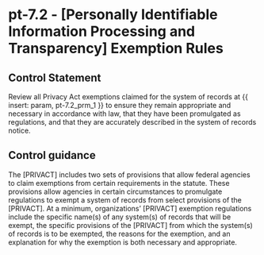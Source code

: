 # pt-7.2 - \[Personally Identifiable Information Processing and Transparency\] Exemption Rules

## Control Statement

Review all Privacy Act exemptions claimed for the system of records at {{ insert: param, pt-7.2_prm_1 }} to ensure they remain appropriate and necessary in accordance with law, that they have been promulgated as regulations, and that they are accurately described in the system of records notice.

## Control guidance

The [PRIVACT] includes two sets of provisions that allow federal agencies to claim exemptions from certain requirements in the statute. These provisions allow agencies in certain circumstances to promulgate regulations to exempt a system of records from select provisions of the [PRIVACT]. At a minimum, organizations’ [PRIVACT] exemption regulations include the specific name(s) of any system(s) of records that will be exempt, the specific provisions of the [PRIVACT] from which the system(s) of records is to be exempted, the reasons for the exemption, and an explanation for why the exemption is both necessary and appropriate.
